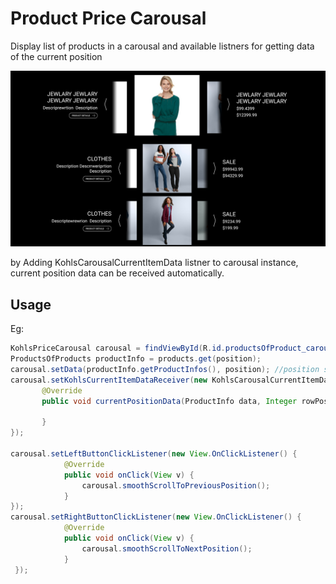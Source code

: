 # Product Price Carousal

Display list of products in a carousal and available listners for getting data of the current position

![Screenshot](https://github.com/malithmpw/productPriceCarousal/blob/master/Screen%20Shot%202018-10-13%20at%2013.37.41.png)

by Adding KohlsCarousalCurrentItemData listner to carousal instance, current position data can be received automatically.


## Usage

Eg: 
```java
KohlsPriceCarousal carousal = findViewById(R.id.productsOfProduct_carousal);
ProductsOfProducts productInfo = products.get(position);
carousal.setData(productInfo.getProductInfos(), position); //position set to 0 if carousal is not used in a recycleview or list
carousal.setKohlsCurrentItemDataReceiver(new KohlsCarousalCurrentItemData<ProductInfo, Integer, Integer>() {
       @Override
       public void currentPositionData(ProductInfo data, Integer rowPosition, Integer carousalPosition) {

       }
});

carousal.setLeftButtonClickListener(new View.OnClickListener() {
            @Override
            public void onClick(View v) {
                carousal.smoothScrollToPreviousPosition();
            }
});
carousal.setRightButtonClickListener(new View.OnClickListener() {
            @Override
            public void onClick(View v) {
                carousal.smoothScrollToNextPosition();
            }
 });

```
